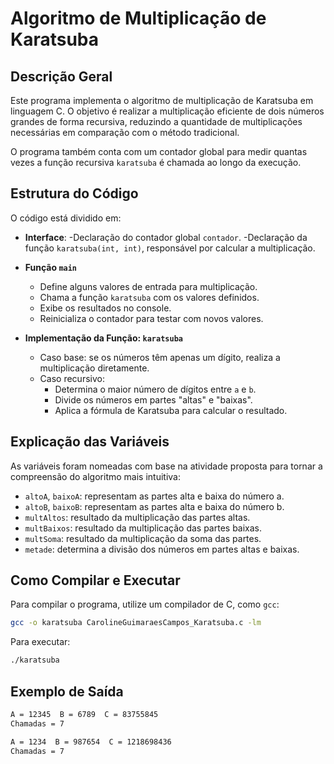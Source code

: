 # Algoritmo de Multiplicação de Karatsuba

## Descrição Geral
Este programa implementa o algoritmo de multiplicação de Karatsuba em linguagem C. O objetivo é realizar a multiplicação eficiente de dois números grandes de forma recursiva, reduzindo a quantidade de multiplicações necessárias em comparação com o método tradicional.

O programa também conta com um contador global para medir quantas vezes a função recursiva `karatsuba` é chamada ao longo da execução.

## Estrutura do Código

O código está dividido em:

- **Interface**:
  -Declaração do contador global `contador`.
  -Declaração da função `karatsuba(int, int)`, responsável por calcular a multiplicação.

- **Função `main`**
  - Define alguns valores de entrada para multiplicação.
  - Chama a função `karatsuba` com os valores definidos.
  - Exibe os resultados no console.
  - Reinicializa o contador para testar com novos valores.

- **Implementação da Função: `karatsuba`**
  - Caso base: se os números têm apenas um dígito, realiza a multiplicação diretamente.
  - Caso recursivo:
    - Determina o maior número de dígitos entre `a` e `b`.
    - Divide os números em partes "altas" e "baixas".
    - Aplica a fórmula de Karatsuba para calcular o resultado.

## Explicação das Variáveis

As variáveis foram nomeadas com base na atividade proposta para tornar a compreensão do algoritmo mais intuitiva:

- `altoA`, `baixoA`: representam as partes alta e baixa do número a.
- `altoB`, `baixoB`: representam as partes alta e baixa do número b.
- `multAltos`: resultado da multiplicação das partes altas.
- `multBaixos`: resultado da multiplicação das partes baixas.
- `multSoma`: resultado da multiplicação da soma das partes.
- `metade`: determina a divisão dos números em partes altas e baixas.

## Como Compilar e Executar

Para compilar o programa, utilize um compilador de C, como `gcc`:
```bash
gcc -o karatsuba CarolineGuimaraesCampos_Karatsuba.c -lm
```
Para executar:
```bash
./karatsuba
```
## Exemplo de Saída
```bash
A = 12345  B = 6789  C = 83755845
Chamadas = 7

A = 1234  B = 987654  C = 1218698436
Chamadas = 7
```
